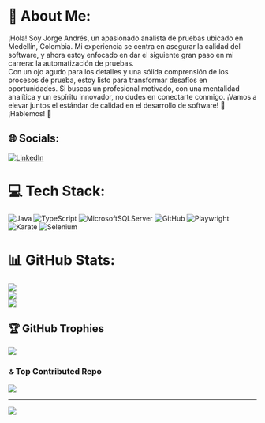 # 💫 About Me:
¡Hola! Soy Jorge Andrés, un apasionado analista de pruebas ubicado en Medellín, Colombia. Mi experiencia se centra en asegurar la calidad del software, y ahora estoy enfocado en dar el siguiente gran paso en mi carrera: la automatización de pruebas.<br>Con un ojo agudo para los detalles y una sólida comprensión de los procesos de prueba, estoy listo para transformar desafíos en oportunidades. Si buscas un profesional motivado, con una mentalidad analítica y un espíritu innovador, no dudes en conectarte conmigo. ¡Vamos a elevar juntos el estándar de calidad en el desarrollo de software! 🚀<br>¡Hablemos! 📩<br>


## 🌐 Socials:
[![LinkedIn](https://img.shields.io/badge/LinkedIn-%230077B5.svg?logo=linkedin&logoColor=white)](https://linkedin.com/in/jorandresft) 

# 💻 Tech Stack:
![Java](https://img.shields.io/badge/java-%23ED8B00.svg?style=for-the-badge&logo=openjdk&logoColor=white) 
![TypeScript](https://img.shields.io/badge/typescript-%23007ACC.svg?style=for-the-badge&logo=typescript&logoColor=white) 
![MicrosoftSQLServer](https://img.shields.io/badge/Microsoft%20SQL%20Server-CC2927?style=for-the-badge&logo=microsoft%20sql%20server&logoColor=white) 
![GitHub](https://img.shields.io/badge/github-%23121011.svg?style=for-the-badge&logo=github&logoColor=white)
![Playwright](https://img.shields.io/badge/Playwright-%612a65?style=for-the-badge&logo=playwright&logoColor=white)
![Karate](https://img.shields.io/badge/Karate-%23121011?style=for-the-badge&logo=karate&logoColor=white)
![Selenium](https://img.shields.io/badge/-selenium-CB02A?style=for-the-badge&logo=selenium&logoColor=white)

# 📊 GitHub Stats:
![](https://github-readme-stats.vercel.app/api?username=jorandresft&theme=transparent&hide_border=false&include_all_commits=false&count_private=false)<br/>
![](https://github-readme-streak-stats.herokuapp.com/?user=jorandresft&theme=transparent&hide_border=false)<br/>
![](https://github-readme-stats.vercel.app/api/top-langs/?username=jorandresft&theme=transparent&hide_border=false&include_all_commits=false&count_private=false&layout=compact)

## 🏆 GitHub Trophies
![](https://github-profile-trophy.vercel.app/?username=jorandresft&theme=transparent&no-frame=false&no-bg=true&margin-w=4)

### 🔝 Top Contributed Repo
![](https://github-contributor-stats.vercel.app/api?username=jorandresft&limit=5&theme=dark&combine_all_yearly_contributions=true)

---
[![](https://visitcount.itsvg.in/api?id=jorandresft&icon=0&color=0)](https://visitcount.itsvg.in)

<!-- Proudly created with GPRM ( https://gprm.itsvg.in ) -->
